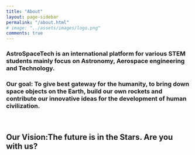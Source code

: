 ```yaml
---
title: "About"
layout: page-sidebar
permalink: "/about.html"
# image: "../assets/images/logo.png"
comments: true
---
```


### AstroSpaceTech is an international platform for various STEM students mainly focus on Astronomy, Aerospace engineering and Technology.

### Our goal: To give best gateway for the humanity, to bring down space objects on the Earth, build our own rockets and contribute our innovative ideas for the development of human civilization.
 
## Our Vision:The future is in the Stars. Are you with us?
